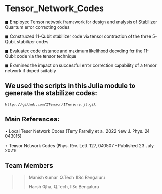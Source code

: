 # Tensor_Network_Codes
$\blacksquare$ Employed Tensor network framework for design and analysis of Stabilizer Quantum error correcting codes

$\blacksquare$ Constructed 11-Qubit stabilizer code via tensor contraction of the three 5-Qubit stabilizer codes

$\blacksquare$ Evaluated code distance and maximum likelihood decoding for the 11-Qubit code via the tensor technique

$\blacksquare$ Examined the impact on successful error correction capability of a tensor network if doped suitably

<!---
As a part of the Quantum error correction review project, we explored tensor network codes (TNC). TNC has diverse and promising use in quantum error correcting codes. It is a useful tool for designing larger stabilizer codes, estimating code distance and maximum likelihood decoding. We demonstrated our review to the class and submitted an extensive report.
--->

## We used the scripts in this Julia module to generate the stabilizer codes: 

    https://github.com/ITensor/ITensors.jl.git

## Main References:
$\star$ Local Tesor Network Codes (Terry Farrelly et al. 2022 New J. Phys. 24 043015)

$\star$ Tensor Network Codes (Phys. Rev. Lett. 127, 040507 – Published 23 July 2021)
## Team Members
>> Manish Kumar, Q.Tech, IISc Bengaluru
>> 
>> Harsh Ojha, Q.Tech, IISc Bengaluru
